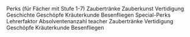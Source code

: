 Perks (für Fächer mit Stufe 1-7)
    Zaubertränke
    Zauberkunst
    Vertidigung
    Geschichte
    Geschöpfe
    Kräuterkunde
    Besenfliegen
Special-Perks
    Lehrerfaktor
    Absolventenanzahl
teacher
    Zaubertränke
    Vertidigung
    Geschöpfe
    Kräuterkunde
    Besenfliegen

